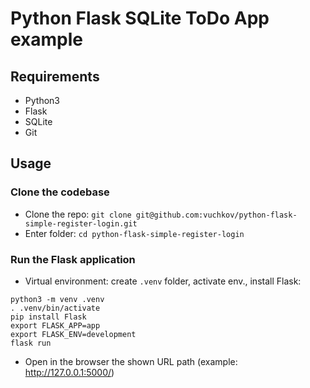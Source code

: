 # Python Flask SQLite ToDo App example

## Requirements
- Python3
- Flask
- SQLite
- Git

## Usage

### Clone the codebase
- Clone the repo: `git clone git@github.com:vuchkov/python-flask-simple-register-login.git`
- Enter folder: `cd python-flask-simple-register-login`

### Run the Flask application
- Virtual environment: create `.venv` folder, activate env., install Flask:
```shell
python3 -m venv .venv
. .venv/bin/activate
pip install Flask
export FLASK_APP=app
export FLASK_ENV=development
flask run
```
- Open in the browser the shown URL path (example: http://127.0.0.1:5000/)
